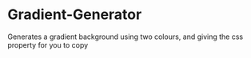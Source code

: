 # Gradient-Generator
Generates a gradient background using two colours, and giving the css property for you to copy
